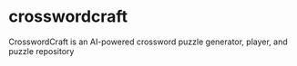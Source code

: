 # crosswordcraft
CrosswordCraft is an AI-powered crossword puzzle generator, player, and puzzle repository
